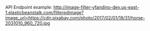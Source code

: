 API Endpoint example: http://image-filter-yfandino-dev.us-east-1.elasticbeanstalk.com/filteredimage?image_url=https://cdn.pixabay.com/photo/2017/02/01/18/31/horse-2031010_960_720.jpg